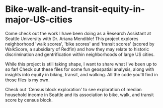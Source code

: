 # Bike-walk-and-transit-equity-in-major-US-cities

Come check out the work I have been doing as a Research Assistant at Seattle University with Dr. Ariana Mendible! This project explores neighborhood 'walk scores', 'bike scores' and 'transit scores' (scored by WalkScore, a subsidiary of Redfin) and how they may relate to historic discrimination and gentrification within neighborhoods of large US cities. 

While this project is still taking shape, I want to share what I've been up to so far! Check out these files for some fun geospatial analysis, along with insights into equity in biking, transit, and walking. All the code you'll find in those files is my own. 

Check out 'Census block exploration' to see exploration of median household income in Seattle and its association to bike, walk, and transit score by census block.
